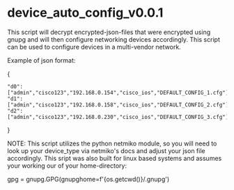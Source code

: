 # device_auto_config_v0.0.1

This script will decrypt encrypted-json-files that were encrypted using gnupg and will then configure networking devices accordingly. This script can be used to configure devices in a multi-vendor network.

Example of json format:

{

    "d0":["admin","cisco123","192.168.0.154","cisco_ios","DEFAULT_CONFIG_1.cfg"],
    "d1":["admin","cisco123","192.168.0.158","cisco_ios","DEFAULT_CONFIG_2.cfg"],
    "d2":["admin","cisco123","192.168.0.230","cisco_ios","DEFAULT_CONFIG_3.cfg"]
    
}

NOTE: This script utilizes the python netmiko module, so you will need to look up your device_type via netmiko's docs and adjust your json file accordingly. This sript was also built for linux based systems and assumes your working our of your home-directory:

gpg = gnupg.GPG(gnupghome=f'{os.getcwd()}/.gnupg')
